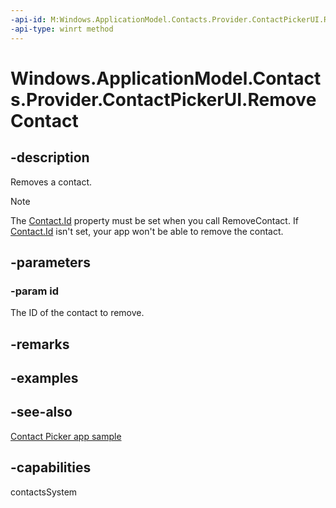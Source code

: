 ```yaml
---
-api-id: M:Windows.ApplicationModel.Contacts.Provider.ContactPickerUI.RemoveContact(System.String)
-api-type: winrt method
---
```


<!-- Method syntax
public void RemoveContact(System.String id)
-->

# Windows.ApplicationModel.Contacts.Provider.ContactPickerUI.RemoveContact

## -description
Removes a contact.

> [!NOTE]
> The [Contact.Id](../windows.applicationmodel.contacts/contact_id.md) property must be set when you call RemoveContact. If [Contact.Id](../windows.applicationmodel.contacts/contact_id.md) isn't set, your app won't be able to remove the contact.

## -parameters
### -param id
The ID of the contact to remove.

## -remarks


## -examples

## -see-also
[Contact Picker app sample](https://github.com/microsoft/Windows-universal-samples/tree/master/Samples/ContactPicker)
## -capabilities
contactsSystem
